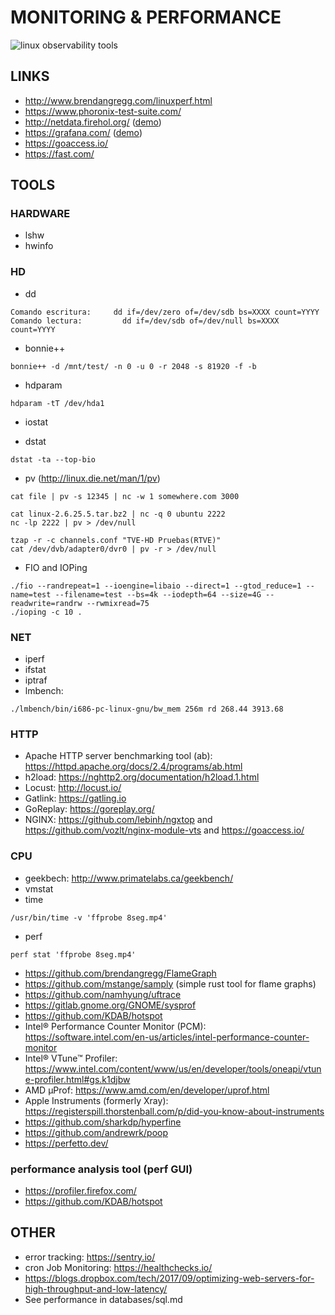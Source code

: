 MONITORING & PERFORMANCE
===========

![linux observability tools](imgs/linux_perf_tools_full.svg)


LINKS
-----

 * http://www.brendangregg.com/linuxperf.html
 * https://www.phoronix-test-suite.com/
 * http://netdata.firehol.org/ ([demo](https://london.my-netdata.io/default.html))
 * https://grafana.com/ ([demo](https://play.grafana.org))
 * https://goaccess.io/
 * https://fast.com/


TOOLS
-----

### HARDWARE

* lshw
* hwinfo


### HD

* dd
```
Comando escritura:     dd if=/dev/zero of=/dev/sdb bs=XXXX count=YYYY
Comando lectura:         dd if=/dev/sdb of=/dev/null bs=XXXX count=YYYY
```

* bonnie++
```
bonnie++ -d /mnt/test/ -n 0 -u 0 -r 2048 -s 81920 -f -b
```

* hdparam
```
hdparam -tT /dev/hda1
```

* iostat

* dstat
```
dstat -ta --top-bio
```

* pv (http://linux.die.net/man/1/pv)
```
cat file | pv -s 12345 | nc -w 1 somewhere.com 3000

cat linux-2.6.25.5.tar.bz2 | nc -q 0 ubuntu 2222
nc -lp 2222 | pv > /dev/null

tzap -r -c channels.conf "TVE-HD Pruebas(RTVE)"
cat /dev/dvb/adapter0/dvr0 | pv -r > /dev/null
```

* FIO and IOPing
```
./fio --randrepeat=1 --ioengine=libaio --direct=1 --gtod_reduce=1 --name=test --filename=test --bs=4k --iodepth=64 --size=4G --readwrite=randrw --rwmixread=75
./ioping -c 10 .

```

### NET

* iperf
* ifstat
* iptraf
* lmbench:
```
./lmbench/bin/i686-pc-linux-gnu/bw_mem 256m rd 268.44 3913.68
```

### HTTP

* Apache HTTP server benchmarking tool (ab): https://httpd.apache.org/docs/2.4/programs/ab.html
* h2load: https://nghttp2.org/documentation/h2load.1.html
* Locust: http://locust.io/
* Gatlink: https://gatling.io
* GoReplay: https://goreplay.org/
* NGINX: https://github.com/lebinh/ngxtop and https://github.com/vozlt/nginx-module-vts and https://goaccess.io/

### CPU

* geekbech: http://www.primatelabs.ca/geekbench/
* vmstat
* time
```
/usr/bin/time -v 'ffprobe 8seg.mp4'
```
* perf
```
perf stat 'ffprobe 8seg.mp4'
```
* https://github.com/brendangregg/FlameGraph
* https://github.com/mstange/samply (simple rust tool for flame graphs)
* https://github.com/namhyung/uftrace
* https://gitlab.gnome.org/GNOME/sysprof
* https://github.com/KDAB/hotspot
* Intel® Performance Counter Monitor (PCM): https://software.intel.com/en-us/articles/intel-performance-counter-monitor
* Intel® VTune™ Profiler: https://www.intel.com/content/www/us/en/developer/tools/oneapi/vtune-profiler.html#gs.k1djbw
* AMD μProf: https://www.amd.com/en/developer/uprof.html
* Apple Instruments (formerly Xray): https://registerspill.thorstenball.com/p/did-you-know-about-instruments
* https://github.com/sharkdp/hyperfine
* https://github.com/andrewrk/poop
* https://perfetto.dev/

### performance analysis tool (perf GUI)

* https://profiler.firefox.com/
* https://github.com/KDAB/hotspot

OTHER
-----

 * error tracking: https://sentry.io/
 * cron Job Monitoring: https://healthchecks.io/
 * https://blogs.dropbox.com/tech/2017/09/optimizing-web-servers-for-high-throughput-and-low-latency/
 * See performance in databases/sql.md
